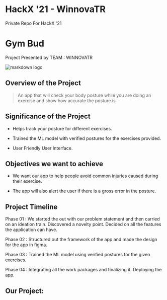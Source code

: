 #  HackX '21 - WinnovaTR
Private Repo For HackX '21

#  Gym Bud

Project Presented by TEAM : WINNOVATR

![markdown logo](./public/Logmo.png "Logo")

##  Overview of the Project

>An app that will check your body posture while you are doing an exercise and show how accurate the posture is.

##  Significance of the Project

* Helps track your posture for different exercises.

* Trained the ML model with verified postures for the exercises provided.

* User Friendly User Interface.


##  Objectives we want to achieve

* We want our app to help people avoid common injuries caused during their exercise.

* The app will also alert the user if there is a gross error in the posture.
 

##  Project Timeline

Phase 01 :
We started the out with our problem statement and then carried on an ideation train. Discovered a novelty point. Decided on all the features the application can have.

Phase 02 :
Structured out the framework of the app and made the design for the app in figma. 

Phase 03 :
Trained the ML model using verified postures for the given exercises.

Phase 04 :
Integrating all the work packages and finalizing it. 
Deploying the app. 

  

##  Our Project:
